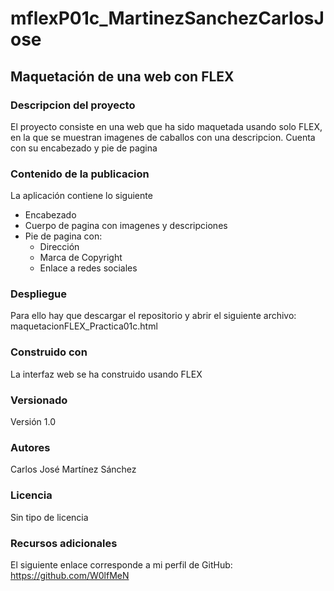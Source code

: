 # mflexP01c_MartinezSanchezCarlosJose
## Maquetación de una web con FLEX

### Descripcion del proyecto
El proyecto consiste en una web que ha sido maquetada usando solo FLEX, en la que se muestran imagenes de caballos con una descripcion. Cuenta con su encabezado y pie de pagina

### Contenido de la publicacion
La aplicación contiene lo siguiente
  - Encabezado
  - Cuerpo de pagina con imagenes y descripciones
  - Pie de pagina con:
    - Dirección
    - Marca de Copyright
    - Enlace a redes sociales

### Despliegue
Para ello hay que descargar el repositorio y abrir el siguiente archivo: maquetacionFLEX_Practica01c.html

### Construido con
La interfaz web se ha construido usando FLEX

### Versionado
Versión 1.0

### Autores
Carlos José Martínez Sánchez

### Licencia
Sin tipo de licencia

### Recursos adicionales
El siguiente enlace corresponde a mi perfil de GitHub: https://github.com/W0lfMeN
